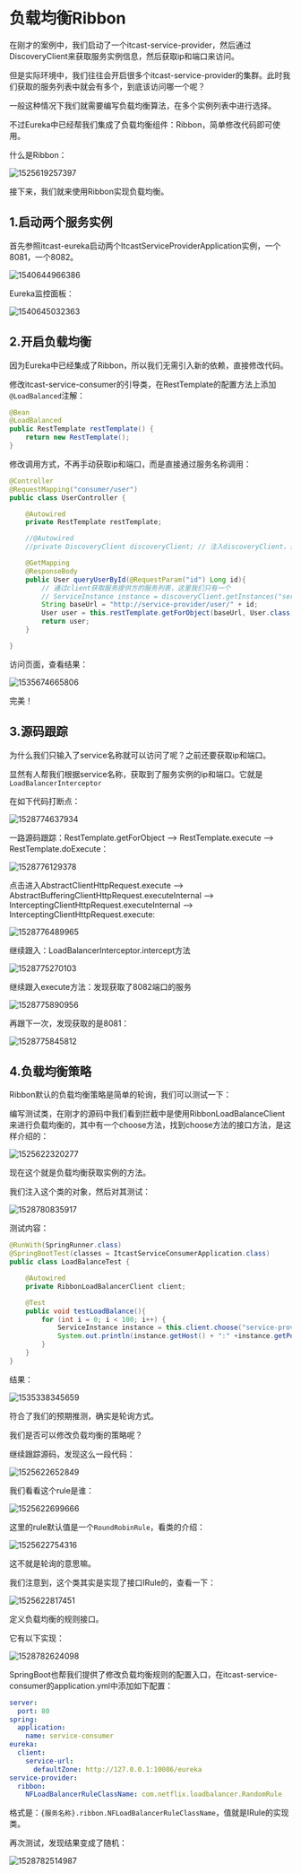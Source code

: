 # 负载均衡Ribbon

在刚才的案例中，我们启动了一个itcast-service-provider，然后通过DiscoveryClient来获取服务实例信息，然后获取ip和端口来访问。

但是实际环境中，我们往往会开启很多个itcast-service-provider的集群。此时我们获取的服务列表中就会有多个，到底该访问哪一个呢？

一般这种情况下我们就需要编写负载均衡算法，在多个实例列表中进行选择。

不过Eureka中已经帮我们集成了负载均衡组件：Ribbon，简单修改代码即可使用。

什么是Ribbon：

![1525619257397](https://gitee.com/jiao_qianjin/zhishiku/raw/master/img/20210709164844.png)



接下来，我们就来使用Ribbon实现负载均衡。



## 1.启动两个服务实例

首先参照itcast-eureka启动两个ItcastServiceProviderApplication实例，一个8081，一个8082。

 ![1540644966386](https://gitee.com/jiao_qianjin/zhishiku/raw/master/img/20210709164845.png)

Eureka监控面板：

![1540645032363](https://gitee.com/jiao_qianjin/zhishiku/raw/master/img/20210709164846.png)



## 2.开启负载均衡

因为Eureka中已经集成了Ribbon，所以我们无需引入新的依赖，直接修改代码。

修改itcast-service-consumer的引导类，在RestTemplate的配置方法上添加`@LoadBalanced`注解：

```java
@Bean
@LoadBalanced
public RestTemplate restTemplate() {
    return new RestTemplate();
}
```



修改调用方式，不再手动获取ip和端口，而是直接通过服务名称调用：

```java
@Controller
@RequestMapping("consumer/user")
public class UserController {

    @Autowired
    private RestTemplate restTemplate;

    //@Autowired
    //private DiscoveryClient discoveryClient; // 注入discoveryClient，通过该客户端获取服务列表

    @GetMapping
    @ResponseBody
    public User queryUserById(@RequestParam("id") Long id){
        // 通过client获取服务提供方的服务列表，这里我们只有一个
        // ServiceInstance instance = discoveryClient.getInstances("service-provider").get(0);
        String baseUrl = "http://service-provider/user/" + id;
        User user = this.restTemplate.getForObject(baseUrl, User.class);
        return user;
    }

}
```

访问页面，查看结果：

![1535674665806](https://gitee.com/jiao_qianjin/zhishiku/raw/master/img/20210709164847.png)

完美！



## 3.源码跟踪

为什么我们只输入了service名称就可以访问了呢？之前还要获取ip和端口。

显然有人帮我们根据service名称，获取到了服务实例的ip和端口。它就是`LoadBalancerInterceptor`

在如下代码打断点：

![1528774637934](https://gitee.com/jiao_qianjin/zhishiku/raw/master/img/20210709164848.png)

一路源码跟踪：RestTemplate.getForObject --> RestTemplate.execute --> RestTemplate.doExecute：

![1528776129378](https://gitee.com/jiao_qianjin/zhishiku/raw/master/img/20210709164849.png)

点击进入AbstractClientHttpRequest.execute --> AbstractBufferingClientHttpRequest.executeInternal --> InterceptingClientHttpRequest.executeInternal --> InterceptingClientHttpRequest.execute:

![1528776489965](https://gitee.com/jiao_qianjin/zhishiku/raw/master/img/20210709164850.png)

继续跟入：LoadBalancerInterceptor.intercept方法

![1528775270103](https://gitee.com/jiao_qianjin/zhishiku/raw/master/img/20210709164851.png)

继续跟入execute方法：发现获取了8082端口的服务

![1528775890956](https://gitee.com/jiao_qianjin/zhishiku/raw/master/img/20210709164852.png)

再跟下一次，发现获取的是8081：

![1528775845812](https://gitee.com/jiao_qianjin/zhishiku/raw/master/img/20210709164853.png)



## 4.负载均衡策略

Ribbon默认的负载均衡策略是简单的轮询，我们可以测试一下：

编写测试类，在刚才的源码中我们看到拦截中是使用RibbonLoadBalanceClient来进行负载均衡的，其中有一个choose方法，找到choose方法的接口方法，是这样介绍的：

 ![1525622320277](./assets/1525622320277.png)

现在这个就是负载均衡获取实例的方法。

我们注入这个类的对象，然后对其测试：

 ![1528780835917](https://gitee.com/jiao_qianjin/zhishiku/raw/master/img/20210709164854.png)

测试内容：

```java
@RunWith(SpringRunner.class)
@SpringBootTest(classes = ItcastServiceConsumerApplication.class)
public class LoadBalanceTest {

    @Autowired
    private RibbonLoadBalancerClient client;

    @Test
    public void testLoadBalance(){
        for (int i = 0; i < 100; i++) {
            ServiceInstance instance = this.client.choose("service-provider");
            System.out.println(instance.getHost() + ":" +instance.getPort());
        }
    }
}

```

结果：

![1535338345659](https://gitee.com/jiao_qianjin/zhishiku/raw/master/img/20210709164855.png)

符合了我们的预期推测，确实是轮询方式。



我们是否可以修改负载均衡的策略呢？

继续跟踪源码，发现这么一段代码：

 ![1525622652849](https://gitee.com/jiao_qianjin/zhishiku/raw/master/img/20210709164856.png)

我们看看这个rule是谁：

 ![1525622699666](https://gitee.com/jiao_qianjin/zhishiku/raw/master/img/20210709164857.png)

这里的rule默认值是一个`RoundRobinRule`，看类的介绍：

 ![1525622754316](https://gitee.com/jiao_qianjin/zhishiku/raw/master/img/20210709164858.png)

这不就是轮询的意思嘛。

我们注意到，这个类其实是实现了接口IRule的，查看一下：

 ![1525622817451](https://gitee.com/jiao_qianjin/zhishiku/raw/master/img/20210709164859.png)

定义负载均衡的规则接口。

它有以下实现：

 ![1528782624098](https://gitee.com/jiao_qianjin/zhishiku/raw/master/img/20210709164900.png)

SpringBoot也帮我们提供了修改负载均衡规则的配置入口，在itcast-service-consumer的application.yml中添加如下配置：

```yaml
server:
  port: 80
spring:
  application:
    name: service-consumer
eureka:
  client:
    service-url:
      defaultZone: http://127.0.0.1:10086/eureka
service-provider:
  ribbon:
    NFLoadBalancerRuleClassName: com.netflix.loadbalancer.RandomRule
```

格式是：`{服务名称}.ribbon.NFLoadBalancerRuleClassName`，值就是IRule的实现类。



再次测试，发现结果变成了随机：

![1528782514987](https://gitee.com/jiao_qianjin/zhishiku/raw/master/img/20210709164901.png)